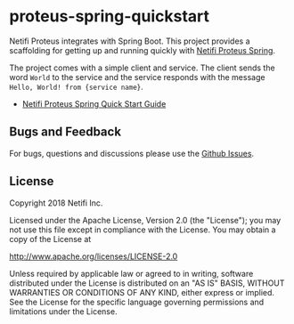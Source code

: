 # proteus-spring-quickstart
Netifi Proteus integrates with Spring Boot. This project provides a scaffolding for getting up and running quickly with [Netifi Proteus Spring](http://www.netifi.com/proteus.html).

The project comes with a simple client and service. The client sends the word `World` to the service and the service responds with the message `Hello, World! from {service name}`.

* [Netifi Proteus Spring Quick Start Guide](https://github.com/netifi/proteus-spring-quickstart/wiki/Proteus-Spring-5-minute-Quick-Start)


## Bugs and Feedback
For bugs, questions and discussions please use the [Github Issues](https://github.com/netifi/proteus-spring-quickstart/issues).

## License
Copyright 2018 Netifi Inc.

Licensed under the Apache License, Version 2.0 (the "License");
you may not use this file except in compliance with the License.
You may obtain a copy of the License at

   http://www.apache.org/licenses/LICENSE-2.0

Unless required by applicable law or agreed to in writing, software
distributed under the License is distributed on an "AS IS" BASIS,
WITHOUT WARRANTIES OR CONDITIONS OF ANY KIND, either express or implied.
See the License for the specific language governing permissions and
limitations under the License.
